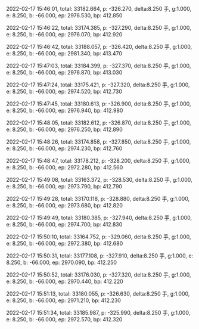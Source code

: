 2022-02-17 15:46:01, total: 33182.664, p: -326.270, delta:8.250 手, g:1.000, e: 8.250, b: -66.000, ep: 2976.530, bp: 412.850

2022-02-17 15:46:22, total: 33174.385, p: -327.290, delta:8.250 手, g:1.000, e: 8.250, b: -66.000, ep: 2976.070, bp: 412.920

2022-02-17 15:46:42, total: 33188.057, p: -326.420, delta:8.250 手, g:1.000, e: 8.250, b: -66.000, ep: 2981.340, bp: 413.470

2022-02-17 15:47:03, total: 33184.399, p: -327.370, delta:8.250 手, g:1.000, e: 8.250, b: -66.000, ep: 2976.870, bp: 413.030

2022-02-17 15:47:24, total: 33175.421, p: -327.320, delta:8.250 手, g:1.000, e: 8.250, b: -66.000, ep: 2974.520, bp: 412.730

2022-02-17 15:47:45, total: 33180.613, p: -326.900, delta:8.250 手, g:1.000, e: 8.250, b: -66.000, ep: 2976.940, bp: 412.980

2022-02-17 15:48:05, total: 33182.612, p: -326.870, delta:8.250 手, g:1.000, e: 8.250, b: -66.000, ep: 2976.250, bp: 412.890

2022-02-17 15:48:26, total: 33174.858, p: -327.850, delta:8.250 手, g:1.000, e: 8.250, b: -66.000, ep: 2974.230, bp: 412.760

2022-02-17 15:48:47, total: 33178.212, p: -328.200, delta:8.250 手, g:1.000, e: 8.250, b: -66.000, ep: 2972.280, bp: 412.560

2022-02-17 15:49:08, total: 33163.372, p: -328.530, delta:8.250 手, g:1.000, e: 8.250, b: -66.000, ep: 2973.790, bp: 412.790

2022-02-17 15:49:28, total: 33170.118, p: -328.880, delta:8.250 手, g:1.000, e: 8.250, b: -66.000, ep: 2973.680, bp: 412.820

2022-02-17 15:49:49, total: 33180.385, p: -327.940, delta:8.250 手, g:1.000, e: 8.250, b: -66.000, ep: 2974.700, bp: 412.830

2022-02-17 15:50:10, total: 33164.752, p: -329.060, delta:8.250 手, g:1.000, e: 8.250, b: -66.000, ep: 2972.380, bp: 412.680

2022-02-17 15:50:31, total: 33177.108, p: -327.910, delta:8.250 手, g:1.000, e: 8.250, b: -66.000, ep: 2970.090, bp: 412.250

2022-02-17 15:50:52, total: 33176.030, p: -327.320, delta:8.250 手, g:1.000, e: 8.250, b: -66.000, ep: 2970.440, bp: 412.220

2022-02-17 15:51:13, total: 33180.055, p: -326.630, delta:8.250 手, g:1.000, e: 8.250, b: -66.000, ep: 2971.210, bp: 412.230

2022-02-17 15:51:34, total: 33185.987, p: -325.990, delta:8.250 手, g:1.000, e: 8.250, b: -66.000, ep: 2972.570, bp: 412.320